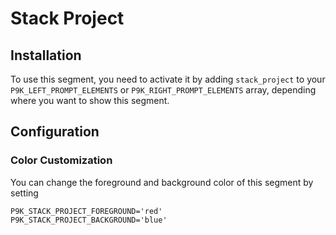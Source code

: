 # Stack Project

## Installation

To use this segment, you need to activate it by adding `stack_project` to your
`P9K_LEFT_PROMPT_ELEMENTS` or `P9K_RIGHT_PROMPT_ELEMENTS` array, depending
where you want to show this segment.

## Configuration

### Color Customization

You can change the foreground and background color of this segment by setting
```
P9K_STACK_PROJECT_FOREGROUND='red'
P9K_STACK_PROJECT_BACKGROUND='blue'
```